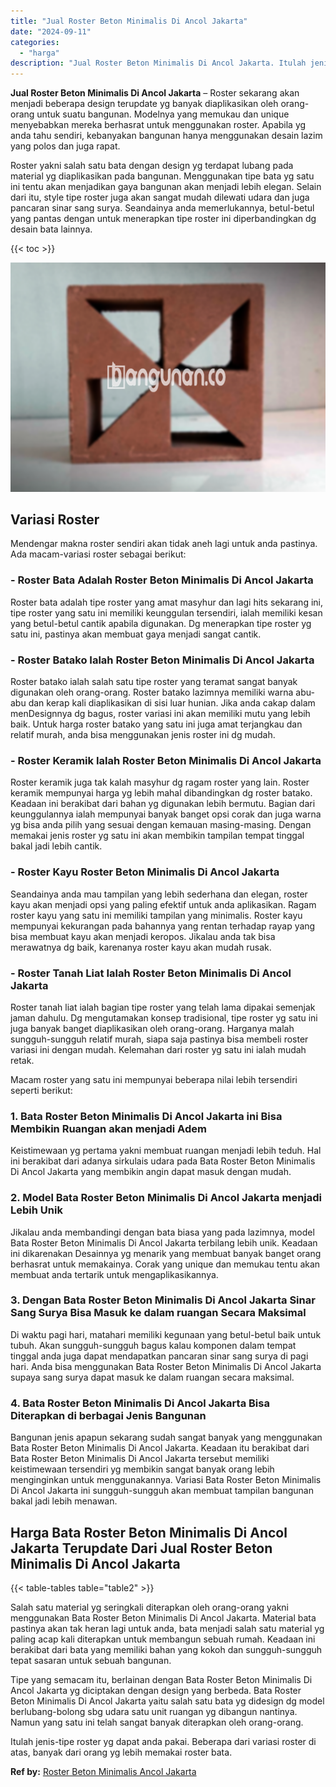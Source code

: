```yaml
---
title: "Jual Roster Beton Minimalis Di Ancol Jakarta"
date: "2024-09-11"
categories: 
  - "harga"
description: "Jual Roster Beton Minimalis Di Ancol Jakarta. Itulah jenis-tipe roster yg dapat anda pakai. Beberapa dari variasi roster di atas, banyak dari orang yg lebih..."
---
```


**Jual Roster Beton Minimalis Di Ancol Jakarta** – Roster sekarang akan menjadi beberapa design terupdate yg banyak diaplikasikan oleh orang-orang untuk suatu bangunan. Modelnya yang memukau dan unique menyebabkan mereka berhasrat untuk menggunakan roster. Apabila yg anda tahu sendiri, kebanyakan bangunan hanya menggunakan desain lazim yang polos dan juga rapat.

Roster yakni salah satu bata dengan design yg terdapat lubang pada material yg diaplikasikan pada bangunan. Menggunakan tipe bata yg satu ini tentu akan menjadikan gaya bangunan akan menjadi lebih elegan. Selain dari itu, style tipe roster juga akan sangat mudah dilewati udara dan juga pancaran sinar sang surya. Seandainya anda memerlukannya, betul-betul yang pantas dengan untuk menerapkan tipe roster ini diperbandingkan dg desain bata lainnya.

{{< toc >}}

![Jual Roster Beton Minimalis Di Ancol Jakarta](/images/bata-roster-minimalis-28.png)

## Variasi Roster

Mendengar makna roster sendiri akan tidak aneh lagi untuk anda pastinya. Ada macam-variasi roster sebagai berikut:

### \- Roster Bata Adalah Roster Beton Minimalis Di Ancol Jakarta

Roster bata adalah tipe roster yang amat masyhur dan lagi hits sekarang ini, tipe roster yang satu ini memiliki keunggulan tersendiri, ialah memiliki kesan yang betul-betul cantik apabila digunakan. Dg menerapkan tipe roster yg satu ini, pastinya akan membuat gaya menjadi sangat cantik.

### \- Roster Batako Ialah Roster Beton Minimalis Di Ancol Jakarta

Roster batako ialah salah satu tipe roster yang teramat sangat banyak digunakan oleh orang-orang. Roster batako lazimnya memiliki warna abu-abu dan kerap kali diaplikasikan di sisi luar hunian. Jika anda cakap dalam menDesignnya dg bagus, roster variasi ini akan memiliki mutu yang lebih baik. Untuk harga roster batako yang satu ini juga amat terjangkau dan relatif murah, anda bisa menggunakan jenis roster ini dg mudah.

### \- Roster Keramik Ialah Roster Beton Minimalis Di Ancol Jakarta

Roster keramik juga tak kalah masyhur dg ragam roster yang lain. Roster keramik mempunyai harga yg lebih mahal dibandingkan dg roster batako. Keadaan ini berakibat dari bahan yg digunakan lebih bermutu. Bagian dari keunggulannya ialah mempunyai banyak banget opsi corak dan juga warna yg bisa anda pilih yang sesuai dengan kemauan masing-masing. Dengan memakai jenis roster yg satu ini akan membikin tampilan tempat tinggal bakal jadi lebih cantik.

### \- Roster Kayu Roster Beton Minimalis Di Ancol Jakarta

Seandainya anda mau tampilan yang lebih sederhana dan elegan, roster kayu akan menjadi opsi yang paling efektif untuk anda aplikasikan. Ragam roster kayu yang satu ini memiliki tampilan yang minimalis. Roster kayu mempunyai kekurangan pada bahannya yang rentan terhadap rayap yang bisa membuat kayu akan menjadi keropos. Jikalau anda tak bisa merawatnya dg baik, karenanya roster kayu akan mudah rusak.

### \- Roster Tanah Liat Ialah Roster Beton Minimalis Di Ancol Jakarta

Roster tanah liat ialah bagian tipe roster yang telah lama dipakai semenjak jaman dahulu. Dg mengutamakan konsep tradisional, tipe roster yg satu ini juga banyak banget diaplikasikan oleh orang-orang. Harganya malah sungguh-sungguh relatif murah, siapa saja pastinya bisa membeli roster variasi ini dengan mudah. Kelemahan dari roster yg satu ini ialah mudah retak.

Macam roster yang satu ini mempunyai beberapa nilai lebih tersendiri seperti berikut:

### 1\. Bata Roster Beton Minimalis Di Ancol Jakarta ini Bisa Membikin Ruangan akan menjadi Adem

Keistimewaan yg pertama yakni membuat ruangan menjadi lebih teduh. Hal ini berakibat dari adanya sirkulais udara pada Bata Roster Beton Minimalis Di Ancol Jakarta yang membikin angin dapat masuk dengan mudah.

### 2\. Model Bata Roster Beton Minimalis Di Ancol Jakarta menjadi Lebih Unik

Jikalau anda membandingi dengan bata biasa yang pada lazimnya, model Bata Roster Beton Minimalis Di Ancol Jakarta terbilang lebih unik. Keadaan ini dikarenakan Desainnya yg menarik yang membuat banyak banget orang berhasrat untuk memakainya. Corak yang unique dan memukau tentu akan membuat anda tertarik untuk mengaplikasikannya.

### 3\. Dengan Bata Roster Beton Minimalis Di Ancol Jakarta Sinar Sang Surya Bisa Masuk ke dalam ruangan Secara Maksimal

Di waktu pagi hari, matahari memiliki kegunaan yang betul-betul baik untuk tubuh. Akan sungguh-sungguh bagus kalau komponen dalam tempat tinggal anda juga dapat mendapatkan pancaran sinar sang surya di pagi hari. Anda bisa menggunakan Bata Roster Beton Minimalis Di Ancol Jakarta supaya sang surya dapat masuk ke dalam ruangan secara maksimal.

### 4\. Bata Roster Beton Minimalis Di Ancol Jakarta Bisa Diterapkan di berbagai Jenis Bangunan

Bangunan jenis apapun sekarang sudah sangat banyak yang menggunakan Bata Roster Beton Minimalis Di Ancol Jakarta. Keadaan itu berakibat dari Bata Roster Beton Minimalis Di Ancol Jakarta tersebut memiliki keistimewaan tersendiri yg membikin sangat banyak orang lebih menginginkan untuk menggunakannya. Variasi Bata Roster Beton Minimalis Di Ancol Jakarta ini sungguh-sungguh akan membuat tampilan bangunan bakal jadi lebih menawan.

## Harga Bata Roster Beton Minimalis Di Ancol Jakarta Terupdate Dari Jual Roster Beton Minimalis Di Ancol Jakarta

{{< table-tables table="table2" >}}

Salah satu material yg seringkali diterapkan oleh orang-orang yakni menggunakan Bata Roster Beton Minimalis Di Ancol Jakarta. Material bata pastinya akan tak heran lagi untuk anda, bata menjadi salah satu material yg paling acap kali diterapkan untuk membangun sebuah rumah. Keadaan ini berakibat dari bata yang memiliki bahan yang kokoh dan sungguh-sungguh tepat sasaran untuk sebuah bangunan.

Tipe yang semacam itu, berlainan dengan Bata Roster Beton Minimalis Di Ancol Jakarta yg diciptakan dengan design yang berbeda. Bata Roster Beton Minimalis Di Ancol Jakarta yaitu salah satu bata yg didesign dg model berlubang-bolong sbg udara satu unit ruangan yg dibangun nantinya. Namun yang satu ini telah sangat banyak diterapkan oleh orang-orang.

Itulah jenis-tipe roster yg dapat anda pakai. Beberapa dari variasi roster di atas, banyak dari orang yg lebih memakai roster bata.

**Ref by:** [Roster Beton Minimalis Ancol Jakarta](https://id.wikipedia.org/wiki/Roster)
